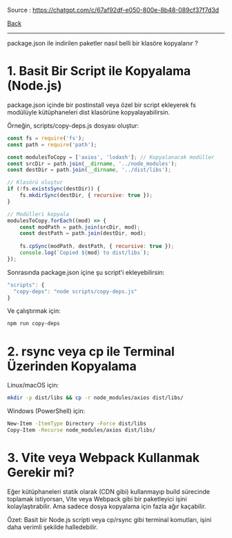 
Source : https://chatgpt.com/c/67af92df-e050-800e-8b48-089cf37f7d3d

[Back](../readme.md)

---

package.json ile indirilen paketler nasıl belli bir klasöre kopyalanır ?

# 1. Basit Bir Script ile Kopyalama (Node.js)

package.json içinde bir postinstall veya özel bir script ekleyerek fs modülüyle kütüphaneleri dist klasörüne kopyalayabilirsin.

Örneğin, scripts/copy-deps.js dosyası oluştur:

```js
const fs = require('fs');
const path = require('path');

const modulesToCopy = ['axios', 'lodash']; // Kopyalanacak modüller
const srcDir = path.join(__dirname, '../node_modules');
const destDir = path.join(__dirname, '../dist/libs');

// Klasörü oluştur
if (!fs.existsSync(destDir)) {
    fs.mkdirSync(destDir, { recursive: true });
}

// Modülleri kopyala
modulesToCopy.forEach((mod) => {
    const modPath = path.join(srcDir, mod);
    const destPath = path.join(destDir, mod);
    
    fs.cpSync(modPath, destPath, { recursive: true });
    console.log(`Copied ${mod} to dist/libs`);
});

```

Sonrasında package.json içine şu script'i ekleyebilirsin:

```js
"scripts": {
  "copy-deps": "node scripts/copy-deps.js"
}

```

Ve çalıştırmak için:

```sh
npm run copy-deps

```

# 2. rsync veya cp ile Terminal Üzerinden Kopyalama

Linux/macOS için:

```sh
mkdir -p dist/libs && cp -r node_modules/axios dist/libs/

```

Windows (PowerShell) için:

```sh
New-Item -ItemType Directory -Force dist/libs
Copy-Item -Recurse node_modules/axios dist/libs/

```

# 3. Vite veya Webpack Kullanmak Gerekir mi?

Eğer kütüphaneleri statik olarak (CDN gibi) kullanmayıp build sürecinde toplamak istiyorsan, Vite veya Webpack gibi bir paketleyici işini kolaylaştırabilir. Ama sadece dosya kopyalama için fazla ağır kaçabilir.

Özet: Basit bir Node.js scripti veya cp/rsync gibi terminal komutları, işini daha verimli şekilde halledebilir.
